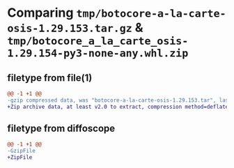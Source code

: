 # Comparing `tmp/botocore-a-la-carte-osis-1.29.153.tar.gz` & `tmp/botocore_a_la_carte_osis-1.29.154-py3-none-any.whl.zip`

## filetype from file(1)

```diff
@@ -1 +1 @@
-gzip compressed data, was "botocore-a-la-carte-osis-1.29.153.tar", last modified: Wed Jun 14 01:25:38 2023, max compression
+Zip archive data, at least v2.0 to extract, compression method=deflate
```

## filetype from diffoscope

```diff
@@ -1 +1 @@
-GzipFile
+ZipFile
```

